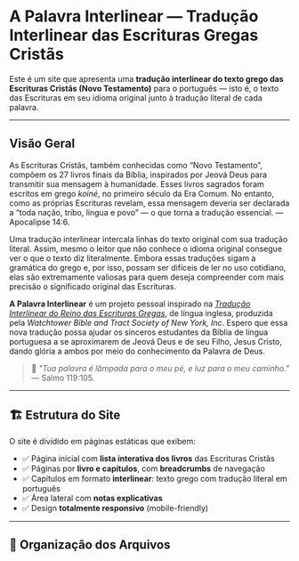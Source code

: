 # A Palavra Interlinear — Tradução Interlinear das Escrituras Gregas Cristãs

Este é um site que apresenta uma **tradução interlinear do texto grego das Escrituras Cristãs (Novo Testamento)** para o português — isto é, o texto das Escrituras em seu idioma original junto à tradução literal de cada palavra.

---

## Visão Geral

As Escrituras Cristãs, também conhecidas como “Novo Testamento”, compõem os 27 livros finais da Bíblia, inspirados por Jeová Deus para transmitir sua mensagem à humanidade. Esses livros sagrados foram escritos em grego *koiné*, no primeiro século da Era Comum. No entanto, como as próprias Escrituras revelam, essa mensagem deveria ser declarada a “toda nação, tribo, língua e povo” — o que torna a tradução essencial. — Apocalipse 14:6.

Uma tradução interlinear intercala linhas do texto original com sua tradução literal. Assim, mesmo o leitor que não conhece o idioma original consegue ver o que o texto diz literalmente. Embora essas traduções sigam a gramática do grego e, por isso, possam ser difíceis de ler no uso cotidiano, elas são extremamente valiosas para quem deseja compreender com mais precisão o significado original das Escrituras.

**A Palavra Interlinear** é um projeto pessoal inspirado na *<a href="https://wol.jw.org/en/wol/binav/r1/lp-e/int" target="_blank" rel="noopener noreferrer">Tradução Interlinear do Reino das Escrituras Gregas</a>*, de língua inglesa, produzida pela *Watchtower Bible and Tract Society of New York, Inc*. Espero que essa nova tradução possa ajudar os sinceros estudantes da Bíblia de língua portuguesa a se aproximarem de Jeová Deus e de seu Filho, Jesus Cristo, dando glória a ambos por meio do conhecimento da Palavra de Deus.

> 📖 *"Tua palavra é lâmpada para o meu pé, e luz para o meu caminho."* — Salmo 119:105.

---

## 🏗️ Estrutura do Site

O site é dividido em páginas estáticas que exibem:

- ✅ Página inicial com **lista interativa dos livros** das Escrituras Cristãs
- ✅ Páginas por **livro e capítulos**, com **breadcrumbs** de navegação  
- ✅ Capítulos em formato **interlinear**: texto grego com tradução literal em português  
- ✅ Área lateral com **notas explicativas**  
- ✅ Design **totalmente responsivo** (mobile-friendly)

---

## 📁 Organização dos Arquivos


